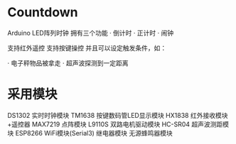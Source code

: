 # Countdown
Arduino LED阵列时钟 拥有三个功能
· 倒计时
· 正计时
· 闹钟

支持红外遥控 支持按键操控
并且可以设定触发条件，如：

· 电子秤物品被拿走
· 超声波探测到一定距离

# 采用模块
DS1302 实时时钟模块
TM1638 按键数码管LED显示模块
HX1838 红外接收模块+遥控器
MAX7219 点阵模块
L9110S 双路电机驱动模块
HC-SR04 超声波测距模块
ESP8266 WiFi模块(Serial3)
继电器模块
无源蜂鸣器模块
